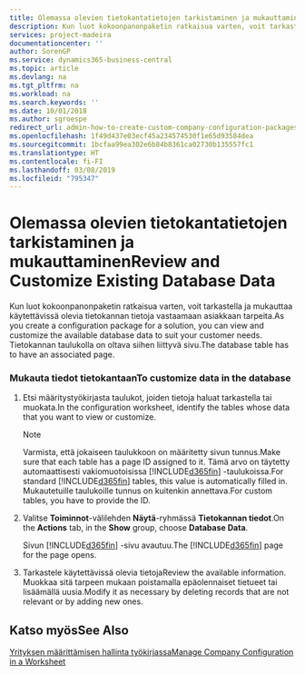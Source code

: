 ```yaml
---
title: Olemassa olevien tietokantatietojen tarkistaminen ja mukauttaminen | Microsoft Docs
description: Kun luot kokoonpanonpaketin ratkaisua varten, voit tarkastella ja mukauttaa käytettävissä olevia tietokannan tietoja vastaamaan asiakkaan tarpeita. Tietokannan taulukolla on oltava siihen liittyvä sivu.
services: project-madeira
documentationcenter: ''
author: SorenGP
ms.service: dynamics365-business-central
ms.topic: article
ms.devlang: na
ms.tgt_pltfrm: na
ms.workload: na
ms.search.keywords: ''
ms.date: 10/01/2018
ms.author: sgroespe
redirect_url: admin-how-to-create-custom-company-configuration-packages
ms.openlocfilehash: 1f49d437e03ecf45a234574530f1e65d93584dea
ms.sourcegitcommit: 1bcfaa99ea302e6b84b8361ca02730b135557fc1
ms.translationtype: HT
ms.contentlocale: fi-FI
ms.lasthandoff: 03/08/2019
ms.locfileid: "795347"
---
```

# <a name="review-and-customize-existing-database-data"></a><span data-ttu-id="0529f-104">Olemassa olevien tietokantatietojen tarkistaminen ja mukauttaminen</span><span class="sxs-lookup"><span data-stu-id="0529f-104">Review and Customize Existing Database Data</span></span>
<span data-ttu-id="0529f-105">Kun luot kokoonpanonpaketin ratkaisua varten, voit tarkastella ja mukauttaa käytettävissä olevia tietokannan tietoja vastaamaan asiakkaan tarpeita.</span><span class="sxs-lookup"><span data-stu-id="0529f-105">As you create a configuration package for a solution, you can view and customize the available database data to suit your customer needs.</span></span> <span data-ttu-id="0529f-106">Tietokannan taulukolla on oltava siihen liittyvä sivu.</span><span class="sxs-lookup"><span data-stu-id="0529f-106">The database table has to have an associated page.</span></span>  

### <a name="to-customize-data-in-the-database"></a><span data-ttu-id="0529f-107">Mukauta tiedot tietokantaan</span><span class="sxs-lookup"><span data-stu-id="0529f-107">To customize data in the database</span></span>  

1.  <span data-ttu-id="0529f-108">Etsi määritystyökirjasta taulukot, joiden tietoja haluat tarkastella tai muokata.</span><span class="sxs-lookup"><span data-stu-id="0529f-108">In the configuration worksheet, identify the tables whose data that you want to view or customize.</span></span>  

    > [!NOTE]  
    >  <span data-ttu-id="0529f-109">Varmista, että jokaiseen taulukkoon on määritetty sivun tunnus.</span><span class="sxs-lookup"><span data-stu-id="0529f-109">Make sure that each table has a page ID assigned to it.</span></span> <span data-ttu-id="0529f-110">Tämä arvo on täytetty automaattisesti vakiomuotoisissa [!INCLUDE[d365fin](includes/d365fin_md.md)] -taulukoissa.</span><span class="sxs-lookup"><span data-stu-id="0529f-110">For standard [!INCLUDE[d365fin](includes/d365fin_md.md)] tables, this value is automatically filled in.</span></span> <span data-ttu-id="0529f-111">Mukautetuille taulukoille tunnus on kuitenkin annettava.</span><span class="sxs-lookup"><span data-stu-id="0529f-111">For custom tables, you have to provide the ID.</span></span>  

2.  <span data-ttu-id="0529f-112">Valitse **Toiminnot**-välilehden **Näytä**-ryhmässä **Tietokannan tiedot**.</span><span class="sxs-lookup"><span data-stu-id="0529f-112">On the **Actions** tab, in the **Show** group, choose **Database Data**.</span></span>  

     <span data-ttu-id="0529f-113">Sivun [!INCLUDE[d365fin](includes/d365fin_md.md)] -sivu avautuu.</span><span class="sxs-lookup"><span data-stu-id="0529f-113">The [!INCLUDE[d365fin](includes/d365fin_md.md)] page for the page opens.</span></span>  

3.  <span data-ttu-id="0529f-114">Tarkastele käytettävissä olevia tietoja</span><span class="sxs-lookup"><span data-stu-id="0529f-114">Review the available information.</span></span> <span data-ttu-id="0529f-115">Muokkaa sitä tarpeen mukaan poistamalla epäolennaiset tietueet tai lisäämällä uusia.</span><span class="sxs-lookup"><span data-stu-id="0529f-115">Modify it as necessary by deleting records that are not relevant or by adding new ones.</span></span>  

## <a name="see-also"></a><span data-ttu-id="0529f-116">Katso myös</span><span class="sxs-lookup"><span data-stu-id="0529f-116">See Also</span></span>  
 [<span data-ttu-id="0529f-117">Yrityksen määrittämisen hallinta työkirjassa</span><span class="sxs-lookup"><span data-stu-id="0529f-117">Manage Company Configuration in a Worksheet</span></span>](admin-how-to-manage-company-configuration-in-a-worksheet.md)
